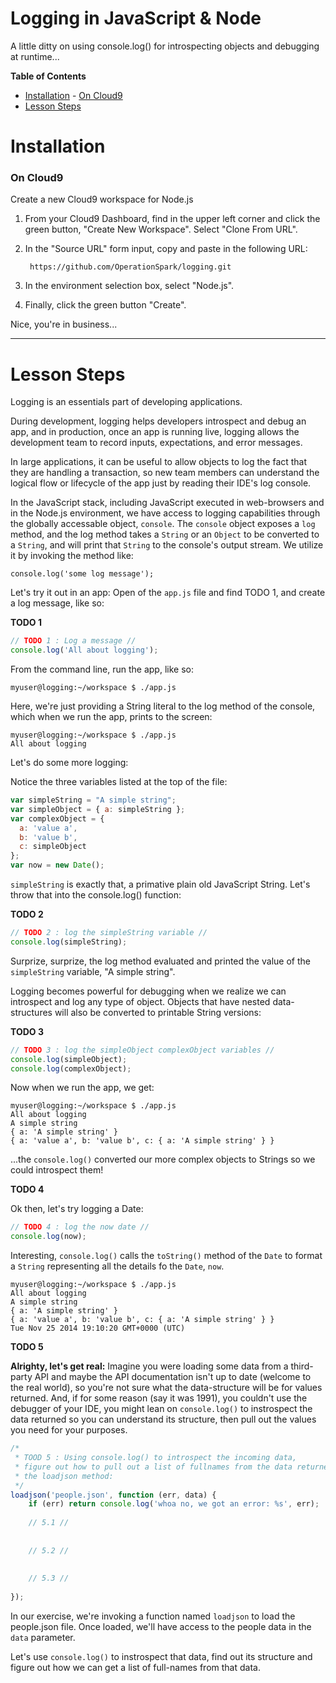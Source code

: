 Logging in JavaScript & Node
=============
A little ditty on using console.log() for introspecting objects and debugging at runtime...

**Table of Contents**

- [Installation](#user-content-installation)
		- [On Cloud9](#user-content-on-cloud9)
- [Lesson Steps](#user-content-lesson-steps)

# Installation

### On Cloud9

Create a new Cloud9 workspace for Node.js

1. From your Cloud9 Dashboard, find in the upper left corner and click the green button, "Create New Workspace".
Select "Clone From URL".
2. In the "Source URL" form input, copy and paste in the following URL:

        https://github.com/OperationSpark/logging.git

3. In the environment selection box, select "Node.js".
4. Finally, click the green button "Create".

Nice, you're in business...

---

# Lesson Steps

Logging is an essentials part of developing applications.  

During development, logging helps developers introspect and debug an app, and in production, once an app is running live, logging allows the development team to record inputs, expectations, and error messages.

In large applications, it can be useful to allow objects to log the fact that they are handling a transaction, so new team members can understand the logical flow or lifecycle of the app just by reading their IDE's log console.

In the JavaScript stack, including JavaScript executed in web-browsers and in the Node.js environment, we have access to logging capabilities through the globally accessable object, `console`.  The `console` object exposes a `log` method, and the log method takes a `String` or an `Object` to be converted to a `String`, and will print that `String` to the console's output stream.  We utilize it by invoking the method like:

    console.log('some log message');

Let's try it out in an app: Open of the `app.js` file and find TODO 1, and create a log message, like so:

**TODO 1**
```javascript
// TODO 1 : Log a message //
console.log('All about logging');
```

From the command line, run the app, like so:

    myuser@logging:~/workspace $ ./app.js 

Here, we're just providing a String literal to the log method of the console, which when we run the app, prints to the screen:

    myuser@logging:~/workspace $ ./app.js 
    All about logging

Let's do some more logging:

Notice the three variables listed at the top of the file:

```javascript
var simpleString = "A simple string";
var simpleObject = { a: simpleString };
var complexObject = { 
  a: 'value a',
  b: 'value b',
  c: simpleObject
};
var now = new Date();
```

`simpleString` is exactly that, a primative plain old JavaScript String.  Let's throw that into the console.log() function:

**TODO 2**

```javascript
// TODO 2 : log the simpleString variable //
console.log(simpleString);
```

Surprize, surprize, the log method evaluated and printed the value of the `simpleString` variable, "A simple string".

Logging becomes powerful for debugging when we realize we can introspect and log any type of object.  Objects that have nested data-structures will also be converted to printable String versions:

**TODO 3**

```javascript
// TODO 3 : log the simpleObject complexObject variables //
console.log(simpleObject);
console.log(complexObject);
```

Now when we run the app, we get:

    myuser@logging:~/workspace $ ./app.js 
    All about logging
    A simple string
    { a: 'A simple string' }
    { a: 'value a', b: 'value b', c: { a: 'A simple string' } }

...the `console.log()` converted our more complex objects to Strings so we could introspect them!


**TODO 4**

Ok then, let's try logging a Date:

```javascript
// TODO 4 : log the now date //
console.log(now);
```

Interesting, `console.log()` calls the `toString()` method of the `Date` to format a `String` representing all the details fo the `Date`, `now`.

    myuser@logging:~/workspace $ ./app.js 
    All about logging
    A simple string
    { a: 'A simple string' }
    { a: 'value a', b: 'value b', c: { a: 'A simple string' } }
    Tue Nov 25 2014 19:10:20 GMT+0000 (UTC)


**TODO 5**

**Alrighty, let's get real:** Imagine you were loading some data from a third-party API and maybe the API documentation isn't up to date (welcome to the real world), so you're not sure what the data-structure will be for values returned.  And, if for some reason (say it was 1991), you couldn't use the debugger of your IDE, you might lean on `console.log()` to instrospect the data returned so you can understand its structure, then pull out the values you need for your purposes.

```javascript
/* 
 * TOOD 5 : Using console.log() to introspect the incoming data, 
 * figure out how to pull out a list of fullnames from the data returned 
 * the loadjson method:
 */
loadjson('people.json', function (err, data) {
    if (err) return console.log('whoa no, we got an error: %s', err);
    
    // 5.1 // 
    
    
    // 5.2 //
    
    
    // 5.3 //
    
});
```

In our exercise, we're invoking a function named `loadjson` to load the people.json file.  Once loaded, we'll have access to the people data in the `data` parameter.

Let's use `console.log()` to instrospect that data, find out its structure and figure out how we can get a list of full-names from that data.
